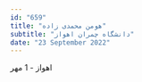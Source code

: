 ```yaml
---
id: "659"
title: "هومن محمدی زاده"
subtitle: "دانشگاه چمران اهواز"
date: "23 September 2022"
---
```


اهواز - 1 مهر 
